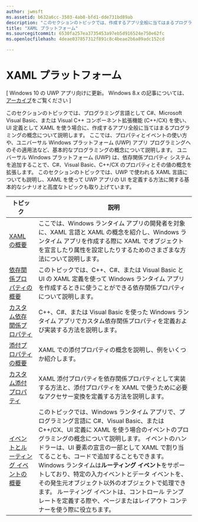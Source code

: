 ```yaml
---
author: jwmsft
ms.assetid: b632a6cc-3503-4ab8-bfd1-dde731bd89ab
description: "このセクションのトピックでは、作成するアプリ全般に当てはまるプログラミングの概念について説明します。"
title: "XAML プラットフォーム"
ms.sourcegitcommit: 6530fa257ea3735453a97eb5d916524e750e62fc
ms.openlocfilehash: 4deae037857312f891c8c4beae2b6a89adc152cd

---
```


# XAML プラットフォーム

\[ Windows 10 の UWP アプリ向けに更新。 Windows 8.x の記事については、[アーカイブ](http://go.microsoft.com/fwlink/p/?linkid=619132)をご覧ください \]

このセクションのトピックでは、プログラミング言語として C#、Microsoft Visual Basic、または Visual C++ コンポーネント拡張機能 (C++/CX) を使い、UI 定義として XAML を使う場合に、作成するアプリ全般に当てはまるプログラミングの概念について説明します。 ここでは、プロパティとイベントの使い方や、ユニバーサル Windows プラットフォーム (UWP) アプリ プログラミングへのその適用法など、基本的なプログラミングの概念について説明します。 ユニバーサル Windows プラットフォーム (UWP) は、依存関係プロパティ システムを追加することで、C#、Visual Basic、C++/CX のプロパティとその値の概念を拡張します。 このセクションのトピックでは、UWP で使われる XAML 言語についても説明し、XAML を使って UWP アプリの UI を定義する方法に関する基本的なシナリオと高度なトピックも取り上げています。
 
| トピック | 説明 |
|-------|-------------|
| [XAML の概要](xaml-overview.md) | ここでは、Windows ランタイム アプリの開発者を対象に、XAML 言語と XAML の概念を紹介し、Windows ランタイム アプリを作成する際に XAML でオブジェクトを宣言したり属性を設定したりするためのさまざまな方法について説明します。 |
| [依存関係プロパティの概要](dependency-properties-overview.md) | このトピックでは、C++、C#、または Visual Basic と UI の XAML 定義を使って Windows ランタイム アプリを作成するときに使うことができる依存関係プロパティについて説明します。 |
| [カスタム依存関係プロパティ](custom-dependency-properties.md) | C++、C#、または Visual Basic を使った Windows ランタイム アプリでカスタム依存関係プロパティを定義および実装する方法を説明します。 |
| [添付プロパティの概要](attached-properties-overview.md) | XAML での添付プロパティの概念を説明し、例をいくつか紹介します。 |
| [カスタム添付プロパティ](custom-attached-properties.md) | XAML 添付プロパティを依存関係プロパティとして実装する方法と、添付プロパティを XAML で使うために必要なアクセサー変換を定義する方法を説明します。 |
| [イベントとルーティング イベントの概要](events-and-routed-events-overview.md) | このトピックでは、Windows ランタイム アプリで、プログラミング言語に C#、Visual Basic、または C++/CX、UI 定義に XAML を使う場合のイベントのプログラミングの概念について説明します。 イベントのハンドラーは、UI 要素の宣言の一部として XAML で割り当てることも、コードで追加することもできます。 Windows ランタイムは**ルーティング イベント**をサポートしており、特定の入力イベントとデータ イベントを、その発生元オブジェクト以外のオブジェクトで処理できます。 ルーティング イベントは、コントロール テンプレートを定義する際や、ページまたはレイアウト コンテナーを使う際に役立ちます。 |

 



<!--HONumber=Jun16_HO4-->


